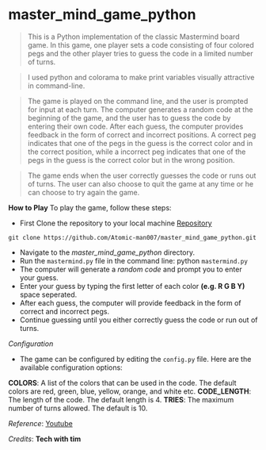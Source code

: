 # master_mind_game_python

>This is a Python implementation of the classic Mastermind board game. In this game, one player sets a code consisting of four colored pegs and the other player tries to guess the code in a limited number of turns.

>I used python and colorama to make print variables visually attractive in command-line.

>The game is played on the command line, and the user is prompted for input at each turn. The computer generates a random code at the beginning of the game, and the user has to guess the code by entering their own code. After each guess, the computer provides feedback in the form of correct and incorrect positions. A correct peg indicates that one of the pegs in the guess is the correct color and in the correct position, while a incorrect peg indicates that one of the pegs in the guess is the correct color but in the wrong position.

>The game ends when the user correctly guesses the code or runs out of turns. The user can also choose to quit the game at any time or he can choose to try again the game.

**How to Play**
To play the game, follow these steps:

* First Clone the repository to your local machine [Repository](https://github.com/Atomic-man007/master_mind_game_python.git)
```
git clone https://github.com/Atomic-man007/master_mind_game_python.git
```
* Navigate to the *master_mind_game_python* directory.
* Run the `mastermind.py` file in the command line: python `mastermind.py`
* The computer will generate a *random code* and prompt you to enter your guess.
* Enter your guess by typing the first letter of each color **(e.g. R G B Y)** space seperated.
* After each guess, the computer will provide feedback in the form of correct and incorrect pegs.
* Continue guessing until you either correctly guess the code or run out of turns.

*Configuration*
* The game can be configured by editing the `config.py` file. Here are the available configuration options:

**COLORS**: A list of the colors that can be used in the code. The default colors are red, green, blue, yellow, orange, and white etc.
**CODE_LENGTH**: The length of the code. The default length is 4.
**TRIES**: The maximum number of turns allowed. The default is 10.


*Reference*: [Youtube](https://www.youtube.com/watch?v=sP-gFDreaQ4&t=859s)

*Credits*: **Tech with tim**